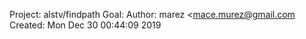 Project: alstv/findpath
Goal: 
Author: marez <mace.murez@gmail.com
Created: Mon Dec 30 00:44:09 2019
